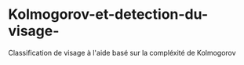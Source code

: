 # Kolmogorov-et-detection-du-visage-
Classification de visage à l'aide basé sur la compléxité de Kolmogorov
